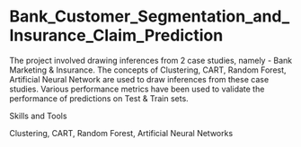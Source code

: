 # Bank_Customer_Segmentation_and_Insurance_Claim_Prediction

The project involved drawing inferences from 2 case studies, namely - Bank Marketing & Insurance. The concepts of Clustering, CART, Random Forest, Artificial Neural Network are used to draw inferences from these case studies. Various performance metrics have been used to validate the performance of predictions on Test & Train sets.

Skills and Tools

Clustering, CART, Random Forest, Artificial Neural Networks
